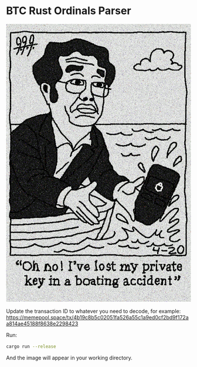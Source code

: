 # BTC Rust Ordinals Parser

![image](./inscription_4b19c8b5c02051fa526a55c1a9ed0cf2bd9f172aa814ae45188f8638e2298423.png)

Update the transaction ID to whatever you need to decode, for example: https://memepool.space/tx/4b19c8b5c02051fa526a55c1a9ed0cf2bd9f172aa814ae45188f8638e2298423

Run:

```bash
cargo run --release              
```

And the image will appear in your working directory.